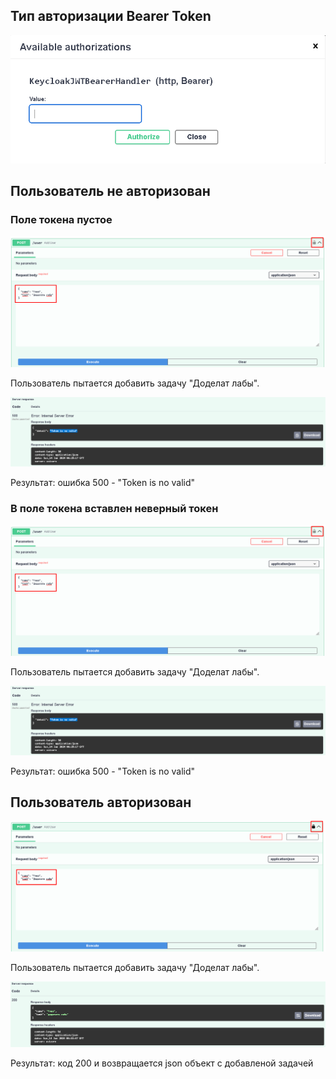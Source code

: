## Тип авторизации Bearer Token

![изображение](/screenshots/Тип_авторизации_Bearer_Token.png)

## Пользователь не авторизован
### Поле токена пустое

![изображение](/screenshots/Пользователь_не_авторизован.png)

Пользователь пытается добавить задачу "Доделат лабы".

![изображение](/screenshots/Ошибка_поле_токена_пусто.png)

Результат: ошибка 500 - "Token is no valid"

### В поле токена вставлен неверный токен

![изображение](/screenshots/Пользователь_не_авторизован.png)

Пользователь пытается добавить задачу "Доделат лабы".

![изображение](/screenshots/Ошибка_поле_токена_пусто.png)

Результат: ошибка 500 - "Token is no valid"


## Пользователь авторизован

![изображение](/screenshots/Пользователь_авторизован.png)

Пользователь пытается добавить задачу "Доделат лабы".

![изображение](/screenshots/Пользователь_авторизован_успешно_добавил_задачу.png)

Результат: код 200 и возвращается json объект с добавленой задачей